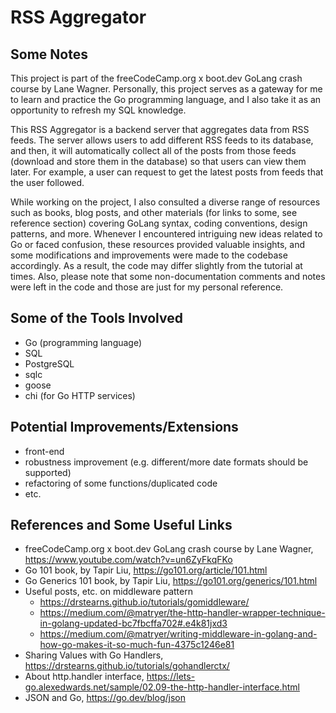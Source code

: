 # RSS Aggregator

## Some Notes

This project is part of the freeCodeCamp.org x boot.dev GoLang crash course by Lane Wagner. Personally, this project serves as a gateway for me to learn and practice the Go programming language, and I also take it as an opportunity to refresh my SQL knowledge.

This RSS Aggregator is a backend server that aggregates data from RSS feeds. The server allows users to add different RSS feeds to its database, and then, it will automatically collect all of the posts from those feeds (download and store them in the database) so that users can view them later. For example, a user can request to get the latest posts from feeds that the user followed.

While working on the project, I also consulted a diverse range of resources such as books, blog posts, and other materials (for links to some, see reference section) covering GoLang syntax, coding conventions, design patterns, and more. Whenever I encountered intriguing new ideas related to Go or faced confusion, these resources provided valuable insights, and some modifications and improvements were made to the codebase accordingly. As a result, the code may differ slightly from the tutorial at times. Also, please note that some non-documentation comments and notes were left in the code and those are just for my personal reference.

## Some of the Tools Involved

- Go (programming language)
- SQL
- PostgreSQL
- sqlc
- goose
- chi (for Go HTTP services)

## Potential Improvements/Extensions

- front-end
- robustness improvement (e.g. different/more date formats should be supported)
- refactoring of some functions/duplicated code
- etc.

## References and Some Useful Links

- freeCodeCamp.org x boot.dev GoLang crash course by Lane Wagner, <https://www.youtube.com/watch?v=un6ZyFkqFKo>
- Go 101 book, by Tapir Liu, <https://go101.org/article/101.html>
- Go Generics 101 book, by Tapir Liu, <https://go101.org/generics/101.html>
- Useful posts, etc. on middleware pattern
  - <https://drstearns.github.io/tutorials/gomiddleware/>
  - <https://medium.com/@matryer/the-http-handler-wrapper-technique-in-golang-updated-bc7fbcffa702#.e4k81jxd3>
  - <https://medium.com/@matryer/writing-middleware-in-golang-and-how-go-makes-it-so-much-fun-4375c1246e81>
- Sharing Values with Go Handlers, <https://drstearns.github.io/tutorials/gohandlerctx/>
- About http.handler interface, <https://lets-go.alexedwards.net/sample/02.09-the-http-handler-interface.html>
- JSON and Go, <https://go.dev/blog/json>
